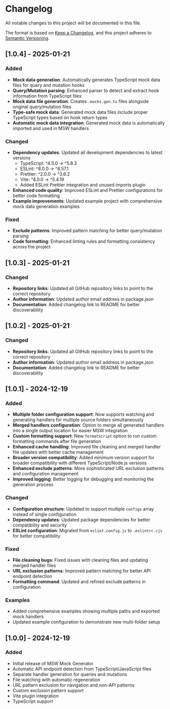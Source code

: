 # Changelog

All notable changes to this project will be documented in this file.

The format is based on [Keep a Changelog](https://keepachangelog.com/en/1.0.0/),
and this project adheres to [Semantic Versioning](https://semver.org/spec/v2.0.0.html).

## [1.0.4] - 2025-01-21

### Added

- **Mock data generation**: Automatically generates TypeScript mock data files for query and mutation hooks
- **Query/Mutation parsing**: Enhanced parser to detect and extract hook information from TypeScript files
- **Mock data file generation**: Creates `.mocks.gen.ts` files alongside original query/mutation files
- **Type-safe mock data**: Generated mock data files include proper TypeScript types based on hook return types
- **Automatic mock data integration**: Generated mock data is automatically imported and used in MSW handlers

### Changed

- **Dependency updates**: Updated all development dependencies to latest versions
  - TypeScript: ^4.5.0 → ^5.8.3
  - ESLint: ^8.0.0 → ^8.57.1
  - Prettier: ^2.0.0 → ^3.6.2
  - Vite: ^4.0.0 → ^5.4.19
  - Added ESLint Prettier integration and unused imports plugin
- **Enhanced code quality**: Improved ESLint and Prettier configurations for better code formatting
- **Example improvements**: Updated example project with comprehensive mock data generation examples

### Fixed

- **Exclude patterns**: Improved pattern matching for better query/mutation parsing
- **Code formatting**: Enhanced linting rules and formatting consistency across the project

## [1.0.3] - 2025-01-21

### Changed

- **Repository links**: Updated all GitHub repository links to point to the correct repository
- **Author information**: Updated author email address in package.json
- **Documentation**: Added changelog link to README for better discoverability

## [1.0.2] - 2025-01-21

### Changed

- **Repository links**: Updated all GitHub repository links to point to the correct repository
- **Author information**: Updated author email address in package.json
- **Documentation**: Added changelog link to README for better discoverability

## [1.0.1] - 2024-12-19

### Added

- **Multiple folder configuration support**: Now supports watching and generating handlers for multiple source folders simultaneously
- **Merged handlers configuration**: Option to merge all generated handlers into a single output location for easier MSW integration
- **Custom formatting support**: New `formatScript` option to run custom formatting commands after file generation
- **Enhanced cache handling**: Improved file cleaning and merged handler file updates with better cache management
- **Broader version compatibility**: Added minimum version support for broader compatibility with different TypeScript/Node.js versions
- **Enhanced exclude patterns**: More sophisticated URL exclusion patterns and configuration management
- **Improved logging**: Better logging for debugging and monitoring the generation process

### Changed

- **Configuration structure**: Updated to support multiple `configs` array instead of single configuration
- **Dependency updates**: Updated package dependencies for better compatibility and security
- **ESLint configuration**: Migrated from `eslint.config.js` to `.eslintrc.cjs` for better compatibility

### Fixed

- **File cleaning bugs**: Fixed issues with cleaning files and updating merged handler files
- **URL exclusion patterns**: Improved pattern matching for better API endpoint detection
- **Formatting command**: Updated and refined exclude patterns in configuration

### Examples

- Added comprehensive examples showing multiple paths and exported mock handlers
- Updated example configuration to demonstrate new multi-folder setup

## [1.0.0] - 2024-12-19

### Added

- Initial release of MSW Mock Generator
- Automatic API endpoint detection from TypeScript/JavaScript files
- Separate handler generation for queries and mutations
- File watching with automatic regeneration
- URL pattern exclusion for navigation and non-API patterns
- Custom exclusion pattern support
- Vite plugin integration
- TypeScript support
